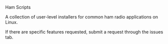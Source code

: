 Ham Scripts

A collection of user-level installers for common ham radio applications on Linux.

If there are specific features requested, submit a request through the issues tab.
